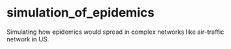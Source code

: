 # simulation_of_epidemics
Simulating how epidemics would spread in complex networks like air-traffic network in US.
